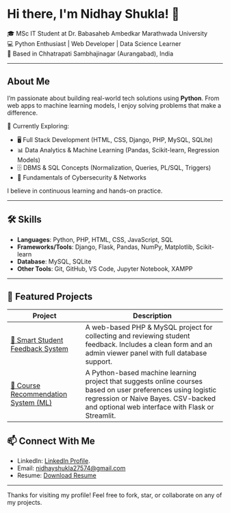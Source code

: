 # Hi there, I'm Nidhay Shukla! 👋

🎓 MSc IT Student at Dr. Babasaheb Ambedkar Marathwada University  
💻 Python Enthusiast | Web Developer | Data Science Learner  
📍 Based in Chhatrapati Sambhajinagar (Aurangabad), India

---

## About Me

I’m passionate about building real-world tech solutions using **Python**. From web apps to machine learning models, I enjoy solving problems that make a difference.

🧠 Currently Exploring:
- 🖥️ Full Stack Development (HTML, CSS, Django, PHP, MySQL, SQLite)
- 📊 Data Analytics & Machine Learning (Pandas, Scikit-learn, Regression Models)
- 🗄️ DBMS & SQL Concepts (Normalization, Queries, PL/SQL, Triggers)
- 🔐 Fundamentals of Cybersecurity & Networks

I believe in continuous learning and hands-on practice.

---

## 🛠️ Skills

- **Languages**: Python, PHP, HTML, CSS, JavaScript, SQL
- **Frameworks/Tools**: Django, Flask, Pandas, NumPy, Matplotlib, Scikit-learn
- **Database**: MySQL, SQLite
- **Other Tools**: Git, GitHub, VS Code, Jupyter Notebook, XAMPP

---

## 📂 Featured Projects

| Project | Description |
|--------|-------------|
| [🔹 Smart Student Feedback System](https://github.com/nidhayshukla45/smart-feedback-system.git) | A web-based PHP & MySQL project for collecting and reviewing student feedback. Includes a clean form and an admin viewer panel with full database support. |
| [🔹 Course Recommendation System (ML)](https://github.com/nidhayshukla45/course-recomendation-system.git) | A Python-based machine learning project that suggests online courses based on user preferences using logistic regression or Naive Bayes. CSV-backed and optional web interface with Flask or Streamlit. |

## 📫 Connect With Me

- LinkedIn: [LinkedIn Profile](https://www.linkedin.com/in/nidhay-shukla-4326a0343).
- Email: nidhayshukla27574@gmail.com
- Resume: [Download Resume](https://link-to-your-resume)

---

Thanks for visiting my profile! Feel free to fork, star, or collaborate on any of my projects.
